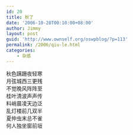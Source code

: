 ```yaml
---
id: 20
title: 秋了
date: '2006-10-28T00:10:00+08:00'
author: Jimmy
layout: post
guid: 'http://www.ownself.org/oswpblog/?p=113'
permalink: /2006/qiu-le.html
categories:
    - 杂感
---
```


秋色蹒跚夜轻寒   
月弦城西三更残   
不觉晚风阵阵至   
桂叶清波声声传   
料峭晨凌天边泛   
乱灯楼前几双半   
夏仲虫末总不雀   
何人独坐窗前垣